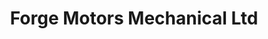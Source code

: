 ---
title: "Forge Motors Mechanical Ltd"
url: /cwmbran/forge-motors-mechanical-ltd/
shop: car repair
---